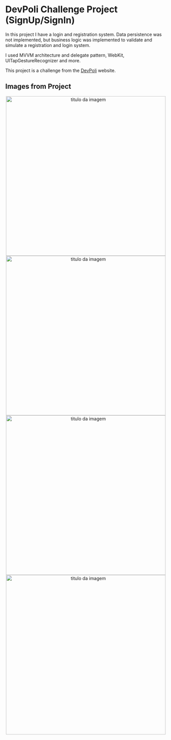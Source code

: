 
# DevPoli Challenge Project (SignUp/SignIn)

In this project I have a login and registration system. Data persistence was not implemented, but business logic was implemented to validate and simulate a registration and login system.

I used MVVM architecture and delegate pattern, WebKit, UITapGestureRecognizer and more.

This project is a challenge from the [DevPoli](https://www.devpoli.com/challenges/sign-in-&-sign-up) website.

## Images from Project

<div align="center">
    <img width="500px" title="titulo da imagem" src="https://uploaddeimagens.com.br/images/004/672/588/full/Simulator_Screenshot_-_iPhone_15_Pro_-_2023-11-23_at_22.07.57.png?1700788156"/>
  <img width="500px" title="titulo da imagem" src="https://uploaddeimagens.com.br/images/004/672/591/original/Simulator_Screenshot_-_iPhone_15_Pro_-_2023-11-23_at_22.14.34.png?1700788783"/>
  <img width="500px" title="titulo da imagem" src="https://uploaddeimagens.com.br/images/004/672/593/original/Simulator_Screenshot_-_iPhone_15_Pro_-_2023-11-23_at_22.08.05.png?1700788842"/>
  <img width="500px" title="titulo da imagem" src="https://uploaddeimagens.com.br/images/004/672/594/original/Simulator_Screenshot_-_iPhone_15_Pro_-_2023-11-23_at_22.08.48.png?1700788892"/>
<div>


